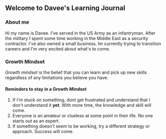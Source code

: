 ## Welcome to Davee's Learning Journal

### About me

Hi my name is Davee. I've served in the US Army as an infantryman. After the military I spent some time working in the Middle East as a security contractor. I've also owned a small business. Im currently trying to transition careers and I'm very excited about what's to come. 

### Growth Mindset

*Growth mindset* is the belief that you can learn and pick up new skills regardless of any limitations you believe you have.   

#### Reminders to stay in a Growth Mindset
1. If I'm stuck on something, dont get frustrated and understand that I don't understand it **yet**. With more time, the knowledge and skill will come. 
2. Everyone is an amateur or clueless at some point in their life. No one starts out as an expert.
3. If something doesn't seem to be working, try a different strategy or approach. Success will come. 







